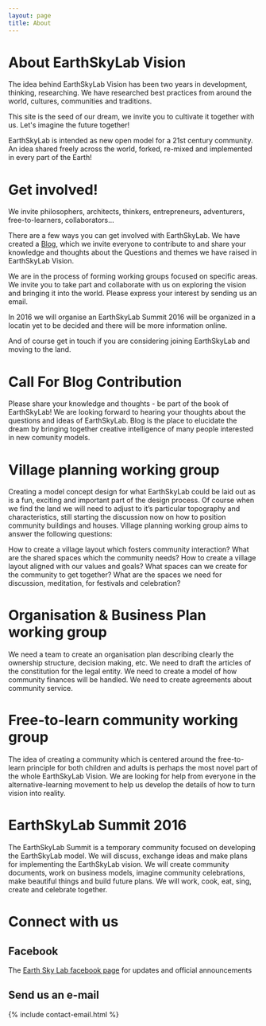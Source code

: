 ```yaml
---
layout: page
title: About
---
```


# About EarthSkyLab Vision

The idea behind EarthSkyLab Vision has been two years in development, thinking, researching. We have researched best practices from around the world, cultures, communities and traditions.

This site is the seed of our dream, we invite you to cultivate it together with us. Let's imagine the future together!

EarthSkyLab is intended as new open model for a 21st century community. An idea shared freely across the world, forked, re-mixed and implemented in every part of the Earth!

# Get involved!

We invite philosophers, architects, thinkers, entrepreneurs, adventurers, free-to-learners, collaborators... 
 
There are a few ways you can get involved with EarthSkyLab. We have created a [Blog](blog.html), which we invite everyone to contribute to and share your knowledge and thoughts about the Questions and themes we have raised in EarthSkyLab Vision. 
 
We are in the process of forming working groups focused on specific areas. We invite you to take part and collaborate with us on exploring the vision and bringing it into the world. Please express your interest by sending us an email. 

In 2016 we will organise an EarthSkyLab Summit 2016 will be organized in a locatin yet to be decided and there will be more information online.

And of course get in touch if you are considering joining EarthSkyLab and moving to the land.

# Call For Blog Contribution

Please share your knowledge and thoughts - be part of the book of EarthSkyLab! We are looking forward to hearing your thoughts about the questions and ideas of EarthSkyLab. Blog is the place to elucidate the dream by bringing together creative intelligence of many people interested in new comunity models.

# Village planning working group

Creating a model concept design for what EarthSkyLab could be laid out as is a fun, exciting and important part of the design process. Of course when we find the land we will need to adjust to it’s particular topography and characteristics, still starting the discussion now on how to position community buildings and houses. Village planning working group aims to answer the following questions:

How to create a village layout which fosters community interaction?
What are the shared spaces which the community needs? 
How to create a village layout aligned with our values and goals?
What spaces can we create for the community to get together? 
What are the spaces we need for discussion, meditation, for festivals and celebration?


# Organisation & Business Plan working group

We need a team to create an organisation plan describing clearly the ownership structure, decision making, etc. We need to draft the articles of the constitution for the legal entity. We need to create a model of how  community finances will be handled. We need to create agreements about community service. 


# Free-to-learn community working group

The idea of creating a community which is centered around the free-to-learn principle for both children and adults is perhaps the most novel part of the whole EarthSkyLab Vision. We are looking for help from everyone in the alternative-learning movement to help us develop the details of how to turn vision into reality.

# EarthSkyLab Summit 2016
The EarthSkyLab Summit is a temporary community focused on developing the EarthSkyLab model. We will discuss, exchange ideas and make plans for implementing the EarthSkyLab vision. We will create community documents, work on business models, imagine community celebrations, make beautiful things and build future plans. We will work, cook, eat, sing, create and celebrate together. 


# Connect with us

## Facebook

The [Earth Sky Lab facebook page]({{site.facebook}}) for updates and official announcements

## Send us an e-mail

{% include contact-email.html %}
